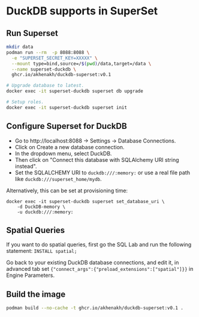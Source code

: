 # DuckDB supports in SuperSet

## Run Superset
```sh
mkdir data
podman run --rm  -p 8088:8088 \
  -e "SUPERSET_SECRET_KEY=XXXXX" \
  --mount type=bind,source=/$(pwd)/data,target=/data \
  --name superset-duckdb \
  ghcr.io/akhenakh/duckdb-superset:v0.1

# Upgrade database to latest.
docker exec -it superset-duckdb superset db upgrade

# Setup roles.
docker exec -it superset-duckdb superset init
```

## Configure Superset for DuckDB

- Go to http://localhost:8088 → Settings → Database Connections.
- Click on Create a new database connection.
- In the dropdown menu, select DuckDB.
- Then click on  "Connect this database with SQLAlchemy URI string instead".
- Set the SQLALCHEMY URI to `duckdb:///:memory:` or use a real file path like `duckdb:///superset_home/mydb`.

Alternatively, this can be set at provisioning time:
```
docker exec -it superset-duckdb superset set_database_uri \
    -d DuckDB-memory \
    -u duckdb:///:memory:
```

## Spatial Queries
    
If you want to do spatial queries, first go the SQL Lab and run the following statement: `INSTALL spatial;`

Go back to your existing DuckDB database connections, and edit it, in advanced tab set `{"connect_args":{"preload_extensions":["spatial"]}}` in  Engine Parameters.


## Build the image
```sh
podman build --no-cache -t ghcr.io/akhenakh/duckdb-superset:v0.1 . 
```

